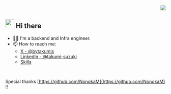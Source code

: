 <div align="right">
  <img src="https://komarev.com/ghpvc/?username=bytakumis" />
</div>


## <img src="https://media.giphy.com/media/hvRJCLFzcasrR4ia7z/giphy.gif" width="28"> Hi there

- 🧑‍💻 I'm a backend and Infra engineer.
- 📫 How to reach me:
  -  [X - @bytakumis](https://x.com/bytakumis)
  -  [LinkedIn - @takumi-suzuki](https://www.linkedin.com/in/takumi-suzuki/)
  -  [Skills](https://bytakumi.net/skills.pdf)
<br />


Special thanks [https://github.com/NonokaM](https://github.com/NonokaM) !!

